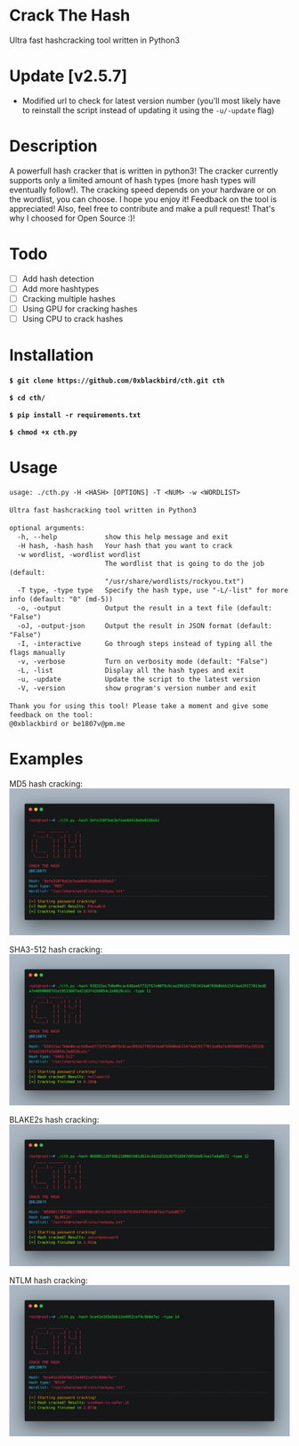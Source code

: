 # Crack The Hash
Ultra fast hashcracking tool written in Python3

# Update [v2.5.7]
- Modified url to check for latest version number (you'll most likely have to reinstall the script instead of updating it using the `-u/-update` flag)

# Description
A powerfull hash cracker that is written in python3! The cracker currently supports only a limited amount of hash types (more hash types will eventually follow!). The cracking speed depends on your hardware or on the wordlist, you can choose. I hope you enjoy it! Feedback on the tool is appreciated! Also, feel free to contribute and make a pull request! That's why I choosed for Open Source :)!

# Todo
- [ ] Add hash detection
- [ ] Add more hashtypes
- [ ] Cracking multiple hashes
- [ ] Using GPU for cracking hashes
- [ ] Using CPU to crack hashes

# Installation
**`$ git clone https://github.com/0xblackbird/cth.git cth`**

**`$ cd cth/`**

**`$ pip install -r requirements.txt`**

**`$ chmod +x cth.py`**

# Usage

```
usage: ./cth.py -H <HASH> [OPTIONS] -T <NUM> -w <WORDLIST>

Ultra fast hashcracking tool written in Python3

optional arguments:
  -h, --help            show this help message and exit
  -H hash, -hash hash   Your hash that you want to crack
  -w wordlist, -wordlist wordlist
                        The wordlist that is going to do the job (default:
                        "/usr/share/wordlists/rockyou.txt")
  -T type, -type type   Specify the hash type, use "-L/-list" for more info (default: "0" (md-5))
  -o, -output           Output the result in a text file (default: "False")
  -oJ, -output-json     Output the result in JSON format (default: "False")
  -I, -interactive      Go through steps instead of typing all the flags manually
  -v, -verbose          Turn on verbosity mode (default: "False")
  -L, -list             Display all the hash types and exit
  -u, -update           Update the script to the latest version
  -V, -version          show program's version number and exit

Thank you for using this tool! Please take a moment and give some feedback on the tool:
@0xblackbird or be1807v@pm.me

```

# Examples
MD5 hash cracking:
![Example 0](https://github.com/0xblackbird/cth/blob/master/examples/example.png)

SHA3-512 hash cracking:
![Example 1](https://github.com/0xblackbird/cth/blob/master/examples/example-1.png)

BLAKE2s hash cracking:
![Example 2](https://github.com/0xblackbird/cth/blob/master/examples/example-2.png)

NTLM hash cracking:
![Example 3](https://github.com/0xblackbird/cth/blob/master/examples/example-3.png)
